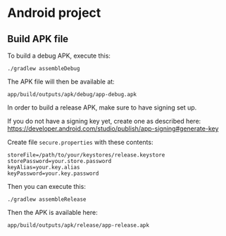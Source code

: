 # Android project

## Build APK file

To build a debug APK, execute this:

    ./gradlew assembleDebug

The APK file will then be available at:

    app/build/outputs/apk/debug/app-debug.apk

In order to build a release APK, make sure to have signing set up.

If you do not have a signing key yet, create one as described here:
https://developer.android.com/studio/publish/app-signing#generate-key

Create file `secure.properties` with these contents:

    storeFile=/path/to/your/keystores/release.keystore
    storePassword=your.store.password
    keyAlias=your.key.alias
    keyPassword=your.key.password

Then you can execute this:

    ./gradlew assembleRelease

Then the APK is available here:

    app/build/outputs/apk/release/app-release.apk

